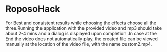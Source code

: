 # RoposoHack

For Best and consistent results while choosing the effects choose all the three.Running the application with the provided video and mp3 should take about 2-4 mins and a dialog is displayed upon completion .In case at the End the video does not automatically play, the created file can be viewed manually at the location of the video file, with the name custom2.mp4.
